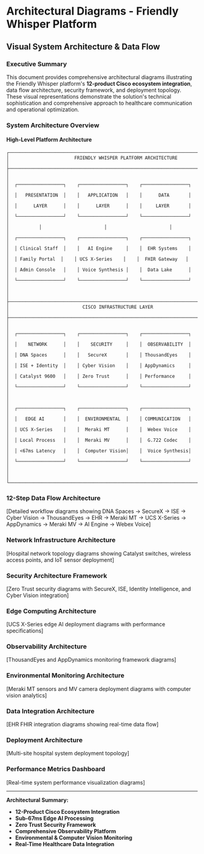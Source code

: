 # Architectural Diagrams - Friendly Whisper Platform
## Visual System Architecture & Data Flow

### Executive Summary

This document provides comprehensive architectural diagrams illustrating the Friendly Whisper platform's **12-product Cisco ecosystem integration**, data flow architecture, security framework, and deployment topology. These visual representations demonstrate the solution's technical sophistication and comprehensive approach to healthcare communication and operational optimization.

### System Architecture Overview

#### High-Level Platform Architecture
```
┌─────────────────────────────────────────────────────────────────────────────────┐
│                        FRIENDLY WHISPER PLATFORM ARCHITECTURE                    │
├─────────────────────────────────────────────────────────────────────────────────┤
│                                                                                 │
│  ┌─────────────────┐    ┌─────────────────┐    ┌─────────────────┐             │
│  │   PRESENTATION  │    │   APPLICATION   │    │      DATA       │             │
│  │      LAYER      │    │      LAYER      │    │     LAYER       │             │
│  └─────────────────┘    └─────────────────┘    └─────────────────┘             │
│           │                       │                       │                     │
│  ┌─────────────────┐    ┌─────────────────┐    ┌─────────────────┐             │
│  │ Clinical Staff  │    │   AI Engine     │    │  EHR Systems    │             │
│  │ Family Portal  │    │ UCS X-Series    │    │  FHIR Gateway   │             │
│  │ Admin Console   │    │ Voice Synthesis │    │  Data Lake      │             │
│  └─────────────────┘    └─────────────────┘    └─────────────────┘             │
│                                                                                 │
├─────────────────────────────────────────────────────────────────────────────────┤
│                           CISCO INFRASTRUCTURE LAYER                            │
├─────────────────────────────────────────────────────────────────────────────────┤
│                                                                                 │
│  ┌─────────────────┐    ┌─────────────────┐    ┌─────────────────┐             │
│  │    NETWORK      │    │    SECURITY     │    │  OBSERVABILITY  │             │
│  │ DNA Spaces      │    │   SecureX       │    │ ThousandEyes    │             │
│  │ ISE + Identity  │    │ Cyber Vision    │    │ AppDynamics     │             │
│  │ Catalyst 9600   │    │ Zero Trust      │    │ Performance     │             │
│  └─────────────────┘    └─────────────────┘    └─────────────────┘             │
│                                                                                 │
│  ┌─────────────────┐    ┌─────────────────┐    ┌─────────────────┐             │
│  │   EDGE AI       │    │  ENVIRONMENTAL  │    │ COMMUNICATION   │             │
│  │ UCS X-Series    │    │  Meraki MT      │    │  Webex Voice    │             │
│  │ Local Process   │    │  Meraki MV      │    │  G.722 Codec    │             │
│  │ <67ms Latency   │    │  Computer Vision│    │  Voice Synthesis│             │
│  └─────────────────┘    └─────────────────┘    └─────────────────┘             │
│                                                                                 │
└─────────────────────────────────────────────────────────────────────────────────┘
```

### 12-Step Data Flow Architecture

[Detailed workflow diagrams showing DNA Spaces → SecureX → ISE → Cyber Vision → ThousandEyes → EHR → Meraki MT → UCS X-Series → AppDynamics → Meraki MV → AI Engine → Webex Voice]

### Network Infrastructure Architecture

[Hospital network topology diagrams showing Catalyst switches, wireless access points, and IoT sensor deployment]

### Security Architecture Framework

[Zero Trust security diagrams with SecureX, ISE, Identity Intelligence, and Cyber Vision integration]

### Edge Computing Architecture

[UCS X-Series edge AI deployment diagrams with performance specifications]

### Observability Architecture

[ThousandEyes and AppDynamics monitoring framework diagrams]

### Environmental Monitoring Architecture

[Meraki MT sensors and MV camera deployment diagrams with computer vision analytics]

### Data Integration Architecture

[EHR FHIR integration diagrams showing real-time data flow]

### Deployment Architecture

[Multi-site hospital system deployment topology]

### Performance Metrics Dashboard

[Real-time system performance visualization diagrams]

---

**Architectural Summary:**
- **12-Product Cisco Ecosystem Integration**
- **Sub-67ms Edge AI Processing**
- **Zero Trust Security Framework**
- **Comprehensive Observability Platform**
- **Environmental & Computer Vision Monitoring**
- **Real-Time Healthcare Data Integration**
